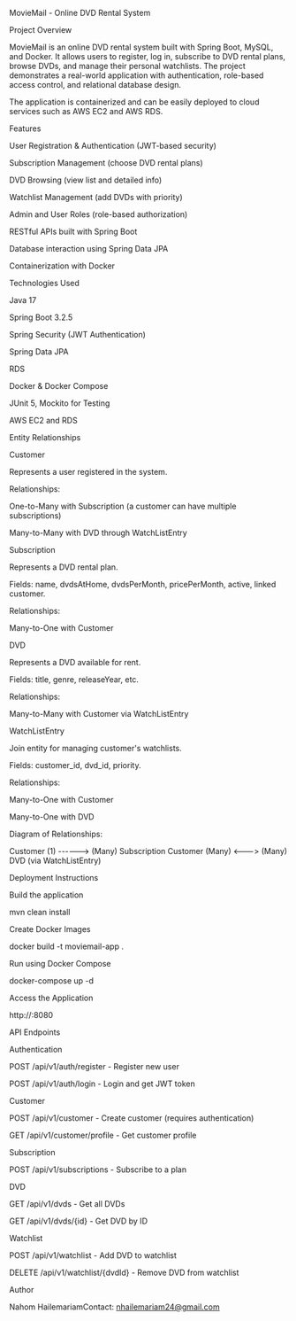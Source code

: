 MovieMail - Online DVD Rental System



Project Overview

MovieMail is an online DVD rental system built with Spring Boot, MySQL, and Docker. It allows users to register, log in, subscribe to DVD rental plans, browse DVDs, and manage their personal watchlists. The project demonstrates a real-world application with authentication, role-based access control, and relational database design.

The application is containerized and can be easily deployed to cloud services such as AWS EC2 and AWS RDS.



Features

User Registration & Authentication (JWT-based security)

Subscription Management (choose DVD rental plans)

DVD Browsing (view list and detailed info)

Watchlist Management (add DVDs with priority)

Admin and User Roles (role-based authorization)

RESTful APIs built with Spring Boot

Database interaction using Spring Data JPA

Containerization with Docker



Technologies Used

Java 17

Spring Boot 3.2.5

Spring Security (JWT Authentication)

Spring Data JPA

RDS 

Docker & Docker Compose

JUnit 5, Mockito for Testing

AWS EC2 and RDS



Entity Relationships

Customer

Represents a user registered in the system.

Relationships:

One-to-Many with Subscription (a customer can have multiple subscriptions)

Many-to-Many with DVD through WatchListEntry

Subscription

Represents a DVD rental plan.

Fields: name, dvdsAtHome, dvdsPerMonth, pricePerMonth, active, linked customer.

Relationships:

Many-to-One with Customer

DVD

Represents a DVD available for rent.

Fields: title, genre, releaseYear, etc.

Relationships:

Many-to-Many with Customer via WatchListEntry

WatchListEntry

Join entity for managing customer's watchlists.

Fields: customer_id, dvd_id, priority.

Relationships:

Many-to-One with Customer

Many-to-One with DVD

Diagram of Relationships:

Customer (1) ------> (Many) Subscription
Customer (Many) <---> (Many) DVD (via WatchListEntry)



Deployment Instructions

Build the application

mvn clean install

Create Docker Images

docker build -t moviemail-app .

Run using Docker Compose

docker-compose up -d

Access the Application

http://<EC2-Public-IP>:8080




API Endpoints

Authentication

POST /api/v1/auth/register - Register new user

POST /api/v1/auth/login - Login and get JWT token

Customer

POST /api/v1/customer - Create customer (requires authentication)

GET /api/v1/customer/profile - Get customer profile

Subscription

POST /api/v1/subscriptions - Subscribe to a plan

DVD

GET /api/v1/dvds - Get all DVDs

GET /api/v1/dvds/{id} - Get DVD by ID

Watchlist

POST /api/v1/watchlist - Add DVD to watchlist

DELETE /api/v1/watchlist/{dvdId} - Remove DVD from watchlist



Author

Nahom HailemariamContact: nhailemariam24@gmail.com
